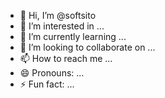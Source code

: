 - 👋 Hi, I’m @softsito
- 👀 I’m interested in ...
- 🌱 I’m currently learning ...
- 💞️ I’m looking to collaborate on ...
- 📫 How to reach me ...
- 😄 Pronouns: ...
- ⚡ Fun fact: ...

<!---
softsito/softsito is a ✨ special ✨ repository because its `README.md` (this file) appears on your GitHub profile.
You can click the Preview link to take a look at your changes.
--->
